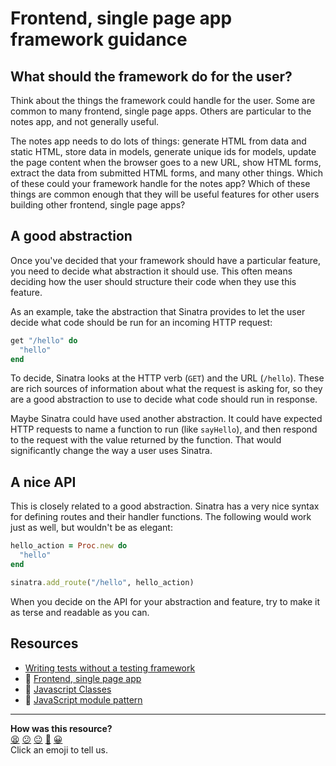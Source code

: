 # Frontend, single page app framework guidance

## What should the framework do for the user?

Think about the things the framework could handle for the user.  Some are common to many frontend, single page apps.  Others are particular to the notes app, and not generally useful.

The notes app needs to do lots of things: generate HTML from data and static HTML, store data in models, generate unique ids for models, update the page content when the browser goes to a new URL, show HTML forms, extract the data from submitted HTML forms, and many other things.  Which of these could your framework handle for the notes app? Which of these things are common enough that they will be useful features for other users building other frontend, single page apps?

## A good abstraction

Once you've decided that your framework should have a particular feature, you need to decide what abstraction it should use.  This often means deciding how the user should structure their code when they use this feature.

As an example, take the abstraction that Sinatra provides to let the user decide what code should be run for an incoming HTTP request:

```ruby
get "/hello" do
  "hello"
end
```

To decide, Sinatra looks at the HTTP verb (`GET`) and the URL (`/hello`).  These are rich sources of information about what the request is asking for, so they are a good abstraction to use to decide what code should run in response.

Maybe Sinatra could have used another abstraction.  It could have expected HTTP requests to name a function to run (like `sayHello`), and then respond to the request with the value returned by the function.  That would significantly change the way a user uses Sinatra.

## A nice API

This is closely related to a good abstraction.  Sinatra has a very nice syntax for defining routes and their handler functions.  The following would work just as well, but wouldn't be as elegant:

```ruby
hello_action = Proc.new do
  "hello"
end

sinatra.add_route("/hello", hello_action)
```

When you decide on the API for your abstraction and feature, try to make it as terse and readable as you can.

## Resources

- [Writing tests without a testing framework](../pills/writing_tests_without_a_testing_framework.md)
- :pill: [Frontend, single page app](https://github.com/makersacademy/course/blob/master/pills/frontend_single_page_app.md)
- :pill: [Javascript Classes](https://github.com/makersacademy/course/blob/master/pills/js_classes.md)
- :pill: [JavaScript module pattern](https://github.com/makersacademy/course/blob/master/pills/javascript_module_pattern.md)

<!-- BEGIN GENERATED SECTION DO NOT EDIT -->

---

**How was this resource?**  
[😫](https://airtable.com/shrUJ3t7KLMqVRFKR?prefill_Repository=course&prefill_File=further_javascript/frontend_single_page_app_framework_guidance.md&prefill_Sentiment=😫) [😕](https://airtable.com/shrUJ3t7KLMqVRFKR?prefill_Repository=course&prefill_File=further_javascript/frontend_single_page_app_framework_guidance.md&prefill_Sentiment=😕) [😐](https://airtable.com/shrUJ3t7KLMqVRFKR?prefill_Repository=course&prefill_File=further_javascript/frontend_single_page_app_framework_guidance.md&prefill_Sentiment=😐) [🙂](https://airtable.com/shrUJ3t7KLMqVRFKR?prefill_Repository=course&prefill_File=further_javascript/frontend_single_page_app_framework_guidance.md&prefill_Sentiment=🙂) [😀](https://airtable.com/shrUJ3t7KLMqVRFKR?prefill_Repository=course&prefill_File=further_javascript/frontend_single_page_app_framework_guidance.md&prefill_Sentiment=😀)  
Click an emoji to tell us.

<!-- END GENERATED SECTION DO NOT EDIT -->
